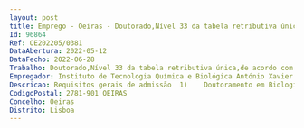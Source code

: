 ```yaml
--- 
layout: post
title: Emprego - Oeiras - Doutorado,Nível 33 da tabela retributiva única,de acordo com o Dec-Reg. n.º 11-A/2017,de 29/12
Id: 96864
Ref: OE202205/0381
DataAbertura: 2022-05-12
DataFecho: 2022-06-28
Trabalho: Doutorado,Nível 33 da tabela retributiva única,de acordo com o Dec-Reg. n.º 11-A/2017,de 29/12
Empregador: Instituto de Tecnologia Química e Biológica António Xavier - ITQB NOVA - Institute of Chemical and B
Descricao: Requisitos gerais de admissão  1)	Doutoramento em Biologia, Biotecnologia Vegetal ou áreas relacionadas  2)	Capacidade de integração numa equipa multidisciplinar e boa capacidade de comunicação 3)	Bons conhecimentos de língua Inglesa, falada e escrita.
CodigoPostal: 2781-901 OEIRAS
Concelho: Oeiras
Distrito: Lisboa
--- 
```

